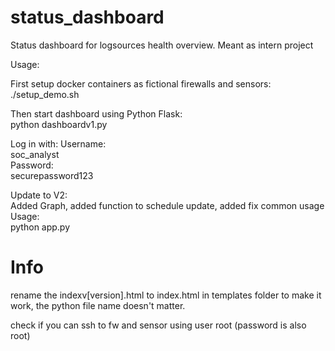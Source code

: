 # status_dashboard
Status dashboard for logsources health overview. Meant as intern project

Usage:     

First setup docker containers as fictional firewalls and sensors:  
./setup_demo.sh    

Then start dashboard using Python Flask:     
python dashboardv1.py      


Log in with: 
Username:    
soc_analyst    
Password:     
securepassword123     


Update to V2:    
Added Graph, added function to schedule update, added fix common usage  
Usage:   
python app.py    

     
         
# Info    
rename the indexv[version].html to index.html in templates folder to make it work, the python file name doesn't matter.
           
check if you can ssh to fw and sensor using user root (password is also root)     
